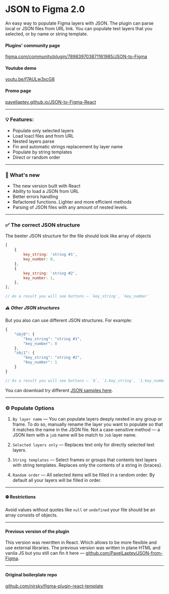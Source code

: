 # JSON to Figma 2.0

An easy way to populate Figma layers with JSON.
The plugin can parse local or JSON files from URL link. You can populate text layers that you selected, or by name or string template.

#### Plugins' community page

[figma.com/community/plugin/789839703871161985/JSON-to-Figma](https://www.figma.com/community/plugin/789839703871161985/JSON-to-Figma)

#### Youtube demo

[youtu.be/f7AULw3xcG8](https://youtu.be/f7AULw3xcG8)

#### Promo page

[pavellaptev.github.io/JSON-to-Figma-React](https://pavellaptev.github.io/JSON-to-Figma-React/promo/index.html)

---

### 💡 Features:

-   Populate only selected layers
-   Load loacl files and from URL
-   Nested layers parse
-   Fin and automatic strings replacement by layer name
-   Populate by string templates
-   Direct or random order

---

### 🎀 What's new

-   The new version built with React
-   Ability to load a JSON from URL
-   Better errors handling
-   Refactored functions. Lighter and more efficient methods
-   Parsing of JSON files with any amount of nested levels.

---

### ✅ The correct JSON structure

The beeter JSON structure for the file should look like array of objects

```js
[
    {
        key_string: 'string #1',
        key_number: 0,
    },
    {
        key_string: 'string #2',
        key_number: 1,
    },
];

// As a result you will see buttons — `key_string`, `key_number`
```

##### ⚠️ Other JSON structures

But you also can use different JSON structures. For example:

```js
{
    "obj0": {
        "key_string": "string #1",
        "key_number": 0
    },
    "obj1": {
        "key_string": "string #2",
        "key_number": 1
    }
}

// As a result you will see buttons — `0`, `1.key_string`, `1.key_number`
```

You can download try different [JSON samples here](https://github.com/PavelLaptev/JSON-to-Figma-2.0-React/tree/master/src/app/assets/test-json).

---

### ⚙️ Populate Options

1. `By layer name` — You can populate layers deeply nested in any group or frame. To do so, manually rename the layer you want to populate so that it matches the name in the JSON file.
   Not a case-sensitive method — a JSON item with a `job` name will be match to `Job` layer name.

2. `Selected layers only` — Replaces text only for directly selected text layers.

3. `String templates` — Select frames or groups that contents text layers with string templates. Replaces only the contents of a string in {braces}.

4. `Random order` — All selected items will be filled in a random order. By default all your layers will be filled in order.

---

#### ⛔️ Restrictions

Avoid values without quotes like `null` or `undefined` your file should be an array consists of objects.

---

#### Previous version of the plugin

This version was rewritten in React. Which allows to be more flexible and use external libraries. The previous version was written in plane HTML and vanila JS but you still can fin it here — [github.com/PavelLaptev/JSON-from-Figma](https://github.com/PavelLaptev/JSON-from-Figma).

---

#### Original boilerplate repo

[github.com/nirsky/figma-plugin-react-template](https://github.com/nirsky/figma-plugin-react-template)
